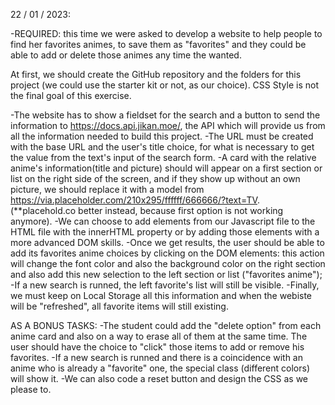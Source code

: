 22 / 01 / 2023:

-REQUIRED: this time we were asked to develop a website to help people to find her favorites animes, to save them as "favorites" and they could be able to add or delete those animes any time the wanted.

At first, we should create the GitHub repository and the folders for this project (we could use the starter kit or not, as our choice).
CSS Style is not the final goal of this exercise.

-The website has to show a fieldset for the search and a button to send the information to https://docs.api.jikan.moe/, the API which will provide us from all the information needed to build this project.
-The URL must be created with the base URL and the user's title choice, for what is necessary to get the value from the text's input of the search form.
-A card with the relative anime's information(title and picture) should will appear on a first section or list on the right side of the screen, and if they show up without an own picture, we should replace it with a model from https://via.placeholder.com/210x295/ffffff/666666/?text=TV. (**placehold.co better instead, because first option is not working anymore).
-We can choose to add elements from our Javascript file to the HTML file with the innerHTML property or by adding those elements with a more advanced DOM skills.
-Once we get results, the user should be able to add its favorites anime choices by clicking on the DOM elements: this action will change the font color and also the background color on the right section and also add this  new selection to the left section or list ("favorites anime");
-If a new search is runned, the left favorite's list will still be visible.
-Finally, we must keep on Local Storage all this information and when the webiste will be "refreshed", all favorite items will still existing.

AS A BONUS TASKS:
-The student could add the "delete option" from each anime card and also on a way to erase all of them at the same time.
The user should have the choice to "click" those items to add or remove his favorites.
-If a new search is runned and there is a coincidence with an anime who is already a "favorite" one, the special class (different colors) will show it.
-We can also code a reset button and design the CSS as we please to.
